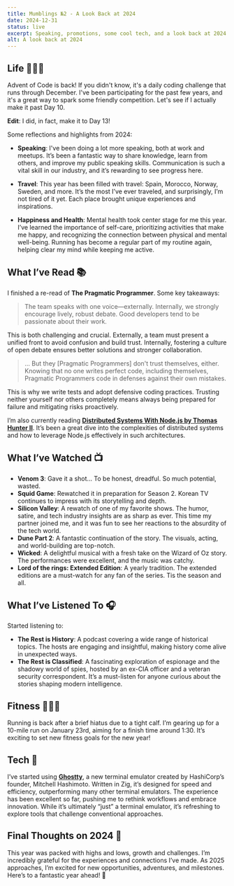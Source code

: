 ```yaml
---
title: Mumblings №2 - A Look Back at 2024
date: 2024-12-31
status: live
excerpt: Speaking, promotions, some cool tech, and a look back at 2024
alt: A look back at 2024
---
```


## Life 👨🏻‍💻

Advent of Code is back! If you didn't know, it's a daily coding challenge that runs through December. I've been participating for the past few years, and it's a great way to spark some friendly competition. Let's see if I actually make it past Day 10.

**Edit**: I did, in fact, make it to Day 13!

Some reflections and highlights from 2024:

- **Speaking**: I've been doing a lot more speaking, both at work and meetups. It’s been a fantastic way to share knowledge, learn from others, and improve my public speaking skills. Communication is such a vital skill in our industry, and it’s rewarding to see progress here.

- **Travel**: This year has been filled with travel: Spain, Morocco, Norway, Sweden, and more. It’s the most I’ve ever traveled, and surprisingly, I’m not tired of it yet. Each place brought unique experiences and inspirations.

- **Happiness and Health**: Mental health took center stage for me this year. I’ve learned the importance of self-care, prioritizing activities that make me happy, and recognizing the connection between physical and mental well-being. Running has become a regular part of my routine again, helping clear my mind while keeping me active.

## What I’ve Read 📚

I finished a re-read of **The Pragmatic Programmer**. Some key takeaways:

> The team speaks with one voice—externally. Internally, we strongly encourage lively, robust debate. Good developers tend to be passionate about their work.

This is both challenging and crucial. Externally, a team must present a unified front to avoid confusion and build trust. Internally, fostering a culture of open debate ensures better solutions and stronger collaboration.

> ... But they [Pragmatic Programmers] don't trust themselves, either. Knowing that no one writes perfect code, including themselves, Pragmatic Programmers code in defenses against their own mistakes.

This is why we write tests and adopt defensive coding practices. Trusting neither yourself nor others completely means always being prepared for failure and mitigating risks proactively.

I’m also currently reading [**Distributed Systems With Node.js by Thomas Hunter II**](https://www.oreilly.com/library/view/distributed-systems-with/9781492077282/). It’s been a great dive into the complexities of distributed systems and how to leverage Node.js effectively in such architectures.

## What I’ve Watched 📺

- **Venom 3**: Gave it a shot… To be honest, dreadful. So much potential, wasted.
- **Squid Game**: Rewatched it in preparation for Season 2. Korean TV continues to impress with its storytelling and depth.
- **Silicon Valley**: A rewatch of one of my favorite shows. The humor, satire, and tech industry insights are as sharp as ever. This time my partner joined me, and it was fun to see her reactions to the absurdity of the tech world.
- **Dune Part 2**: A fantastic continuation of the story. The visuals, acting, and world-building are top-notch.
- **Wicked**: A delightful musical with a fresh take on the Wizard of Oz story. The performances were excellent, and the music was catchy.
- **Lord of the rings: Extended Edition**: A yearly tradition. The extended editions are a must-watch for any fan of the series. Tis the season and all.

## What I’ve Listened To 🎧

Started listening to:

- **The Rest is History**: A podcast covering a wide range of historical topics. The hosts are engaging and insightful, making history come alive in unexpected ways.
- **The Rest is Classified**: A fascinating exploration of espionage and the shadowy world of spies, hosted by an ex-CIA officer and a veteran security correspondent. It’s a must-listen for anyone curious about the stories shaping modern intelligence.

## Fitness 🏃🏻‍♂️

Running is back after a brief hiatus due to a tight calf. I’m gearing up for a 10-mile run on January 23rd, aiming for a finish time around 1:30. It’s exciting to set new fitness goals for the new year!

## Tech 🤖

I’ve started using [**Ghostty**](https://ghostty.org/), a new terminal emulator created by HashiCorp’s founder, Mitchell Hashimoto. Written in Zig, it’s designed for speed and efficiency, outperforming many other terminal emulators. The experience has been excellent so far, pushing me to rethink workflows and embrace innovation. While it’s ultimately “just” a terminal emulator, it’s refreshing to explore tools that challenge conventional approaches.

## Final Thoughts on 2024 🎉

This year was packed with highs and lows, growth and challenges. I’m incredibly grateful for the experiences and connections I’ve made. As 2025 approaches, I’m excited for new opportunities, adventures, and milestones. Here’s to a fantastic year ahead! 🥂

